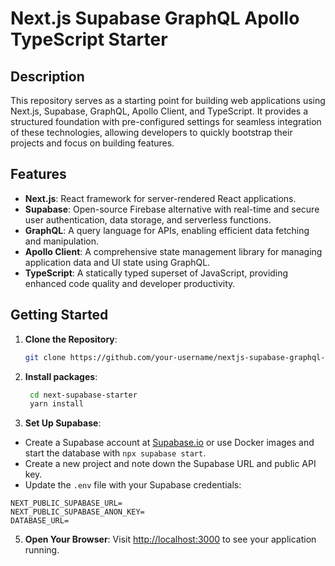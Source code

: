 # Next.js Supabase GraphQL Apollo TypeScript Starter

## Description
This repository serves as a starting point for building web applications using Next.js, Supabase, GraphQL, Apollo Client, and TypeScript. It provides a structured foundation with pre-configured settings for seamless integration of these technologies, allowing developers to quickly bootstrap their projects and focus on building features.

## Features
- **Next.js**: React framework for server-rendered React applications.
- **Supabase**: Open-source Firebase alternative with real-time and secure user authentication, data storage, and serverless functions.
- **GraphQL**: A query language for APIs, enabling efficient data fetching and manipulation.
- **Apollo Client**: A comprehensive state management library for managing application data and UI state using GraphQL.
- **TypeScript**: A statically typed superset of JavaScript, providing enhanced code quality and developer productivity.

## Getting Started
1. **Clone the Repository**:
   ```bash
   git clone https://github.com/your-username/nextjs-supabase-graphql-apollo-typescript-starter.git
2. **Install packages**:
   ```bash
    cd next-supabase-starter
    yarn install
   ```
3. **Set Up Supabase**:
- Create a Supabase account at [Supabase.io](https://supabase.io/) or use Docker images and start the database with ```npx supabase start```.
- Create a new project and note down the Supabase URL and public API key.
- Update the `.env` file with your Supabase credentials:
```
NEXT_PUBLIC_SUPABASE_URL=
NEXT_PUBLIC_SUPABASE_ANON_KEY=
DATABASE_URL=
```
5. **Open Your Browser**:
Visit [http://localhost:3000](http://localhost:3000) to see your application running.

